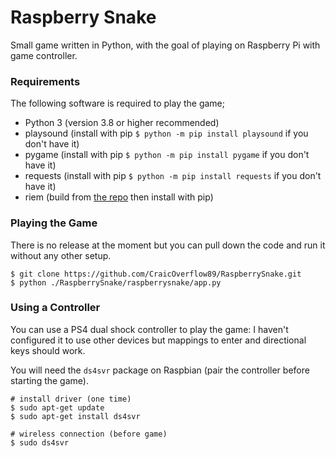 Raspberry Snake
===============

Small game written in Python, with the goal of playing on Raspberry Pi with game controller.

### Requirements

The following software is required to play the game;

 - Python 3 (version 3.8 or higher recommended)
 - playsound (install with pip `$ python -m pip install playsound` if you don't have it)
 - pygame (install with pip `$ python -m pip install pygame` if you don't have it)
 - requests (install with pip `$ python -m pip install requests` if you don't have it)
 - riem (build from [the repo](https://github.com/CraicOverflow89/RIEM) then install with pip)

### Playing the Game

There is no release at the moment but you can pull down the code and run it without any other setup.

```
$ git clone https://github.com/CraicOverflow89/RaspberrySnake.git
$ python ./RaspberrySnake/raspberrysnake/app.py
```

### Using a Controller

You can use a PS4 dual shock controller to play the game: I haven't configured it to use other devices but mappings to enter and directional keys should work.

You will need the `ds4svr` package on Raspbian (pair the controller before starting the game).

```
# install driver (one time)
$ sudo apt-get update
$ sudo apt-get install ds4svr

# wireless connection (before game)
$ sudo ds4svr
```